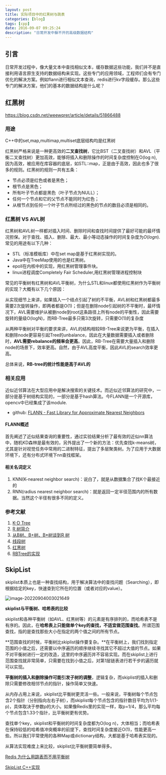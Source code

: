 ```yaml
---
layout: post
title: 实际项目中的红黑树与跳表
categories: [blog]
tags: [cpp]
date: 2016-09-07 09:25:24
description: "日常开发中躲不开的高级数据结构"
---
```



## 引言
日常开发过程中，像大量文本中查找相似文本，缓存数据这些功能，我们并不是直接利用语言原生支持的数据结构来实现。这些专门的应用领域，工程师们会有专门优化的解决方案。例如flann进行相似文本查询，redis进行kv字段缓存。那么这些专门的解决方案，他们的基本的数据结构是什么呢？

## 红黑树
https://blog.csdn.net/weewqrer/article/details/51866488

### 用途

C++中的set,map,multimap,multiset底层结构均是红黑树

红黑树严格来说是一种更高效的**二叉查找树**，它比BST（二叉查找树）和AVL（平衡二叉查找树）更加高效，能够将插入和删除操作的时间复杂度控制在O(log n), 因为高效，被应用在库容器的底层，如STL::map，正是由于高效，因此也多了很多的规则。红黑树的规则一共有五条：

- 节点必须是红色或者是黑色；
- 根节点是黑色；
- 所有叶子节点都是黑色（叶子节点为NULL）；
- 任何一个节点和它的父节点不能同时为红色；
- 从根节点到任何一个叶子节点所经过的黑色的节点的数目必须是相同的。

### 红黑树 VS AVL树

红黑树和AVL树一样都对插入时间、删除时间和查找时间提供了最好可能的最坏情况担保。对于查找、插入、删除、最大、最小等动态操作的时间复杂度为$O(logn)$.常见的用途有以下几种：

- STL（标准模板库）中在set map是基于红黑树实现的。
- Java中在TreeMap使用的也是红黑树。
- epoll在内核中的实现，用红黑树管理事件块。
- linux进程调度Completely Fair Scheduler,用红黑树管理进程控制块

常见的平衡树有红黑树和AVL平衡树，为什么STL和linux都使用红黑树作为平衡树的实现？大概有以下几个原因：

从实现细节上来讲，如果插入一个结点引起了树的不平衡，AVL树和红黑树都最多需要2次旋转操作，即两者都是O(1)；但是在删除node引起树的不平衡时，最坏情况下，AVL需要维护从被删node到root这条路径上所有node的平衡性，因此需要旋转的量级O(logN)，而RB-Tree最多只需3次旋转，只需要O(1)的复杂度

从两种平衡树对平衡的要求来讲，AVL的结构相较RB-Tree来说更为平衡，在插入和删除node更容易引起Tree的unbalance，因此在大量数据需要插入或者删除时，**AVL需要rebalance的频率会更高**。因此，RB-Tree在需要大量插入和删除node的场景下，效率更高。自然，由于AVL高度平衡，因此AVL的search效率更高。

总体来说，**RB-tree的统计性能是高于AVL的**

### 相关应用

近似近邻算法在大型应用中是解决搜索的关键技术。而近似近邻算法的研究中，一部分是基于树结构实现的，一部分是基于hash算法。今FLANN是一个开源库，opencv中已经集成了该module.

- github: [FLANN - Fast Library for Approximate Nearest Neighbors](https://github.com/mariusmuja/flann.git)

#### FLANN概述

首先阐述了近似结果查询的重要性，通过实验结果分析了最有效的近似nn算法中，随机KD森林是最有效的，另外提出了一个新的方法：优先查找k-means树，尤其是针对视觉任务中常用的二进制特征，提出了多层聚类树。为了应用于大数据环境下，还有分布式环境下nn查找框架。

#### 相关名词定义

1. KNN(K-nearest neighbor search)：说白了，就是从数据集合了找K个最接近的
2. RNN(radius nearest neighbor search)：就是返回一定半径范围内的所有数据。当然这个半径有很多不同的定义。

### 参考文献

1. [K-D Tree](http://www.cnblogs.com/eyeszjwang/articles/2429382.html)
2. [R 树简介](http://blog.csdn.net/zhouxuguang236/article/details/7898272)
3. [ 从B树、B+树、B*树谈到R 树](http://blog.csdn.net/v_JULY_v/article/details/6530142/)
4. [线段树](http://www.ahathinking.com/archives/136.html)
5. [红黑树](https://blog.csdn.net/v_JULY_v/article/details/6285620)
6. [RBTree的实现](https://blog.csdn.net/qq_42214953/article/details/105218063?utm_medium=distribute.pc_relevant.none-task-blog-2defaultbaidujs_title~default-1-105218063-blog-88691077.pc_relevant_aa&spm=1001.2101.3001.4242.2&utm_relevant_index=4)

## SkipList

skiplist本质上也是一种查找结构，用于解决算法中的查找问题（Searching），即根据给定的key，快速查到它所在的位置（或者对应的value）。

![image-20220904003021649](https://cdn.jsdelivr.net/gh/cwlseu/deepindeed_repo@main/img/202209040030773.png)

**skiplist与平衡树、哈希表的比较**

skiplist和各种平衡树（如AVL、红黑树等）的元素是有序排列的，而哈希表不是有序的。因此，在**哈希表上只能做单个key的查找，不适宜做范围查找**。所谓范围查找，指的是查找那些大小在指定的两个值之间的所有节点。

**范围查找的时候，平衡树比skiplist操作要复杂。**在平衡树上，我们找到指定范围的小值之后，还需要以中序遍历的顺序继续寻找其它不超过大值的节点。如果不对平衡树进行一定的改造，这里的中序遍历并不容易实现。而在skiplist上进行范围查找就非常简单，只需要在找到小值之后，对第1层链表进行若干步的遍历就可以实现。

**平衡树的插入和删除操作可能引发子树的调整**，逻辑复杂，而skiplist的插入和删除只需要修改相邻节点的指针，操作简单又快速。

从内存占用上来说，skiplist比平衡树更灵活一些。一般来说，平衡树每个节点包含2个指针（分别指向左右子树），而skiplist每个节点包含的指针数目平均为1/(1-p)，具体取决于参数p的大小。如果像Redis里的实现一样，取p=1/4，那么平均每个节点包含1.33个指针，比平衡树更有优势。

查找单个key，skiplist和平衡树的时间复杂度都为O(log n)，大体相当；而哈希表在保持较低的哈希值冲突概率的前提下，查找时间复杂度接近O(1)，性能更高一些。所以我们平常使用的各种Map或dictionary结构，大都是基于哈希表实现的。

从算法实现难度上来比较，skiplist比平衡树要简单得多。





[Redis 为什么用跳表而不用平衡树](https://blog.csdn.net/helloworld_ptt/article/details/105801262)

[SkipList C++实现](https://blog.csdn.net/Day_DreamX/article/details/109038616?utm_medium=distribute.pc_relevant.none-task-blog-2defaultbaidujs_baidulandingword~default-1-109038616-blog-106573897.pc_relevant_default&spm=1001.2101.3001.4242.2&utm_relevant_index=4)

